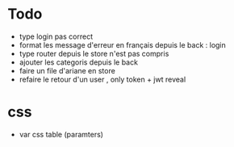 # Todo

- type login pas correct
- format les message d'erreur en français depuis le back : login
- type router depuis le store n'est pas compris
- ajouter les categoris depuis le back
- faire un file d'ariane en store
- refaire le retour d'un user , only token + jwt reveal

# css

- var css table (paramters)
